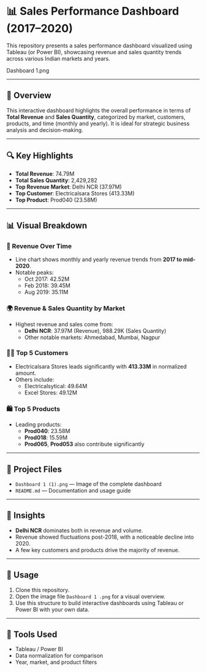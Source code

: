 # 📊 Sales Performance Dashboard (2017–2020)

This repository presents a sales performance dashboard visualized using Tableau (or Power BI), showcasing revenue and sales quantity trends across various Indian markets and years.

Dashboard 1.png

---

## 📌 Overview

This interactive dashboard highlights the overall performance in terms of **Total Revenue** and **Sales Quantity**, categorized by market, customers, products, and time (monthly and yearly). It is ideal for strategic business analysis and decision-making.

---

## 🔍 Key Highlights

- **Total Revenue**: 74.79M
- **Total Sales Quantity**: 2,429,282
- **Top Revenue Market**: Delhi NCR (37.97M)
- **Top Customer**: Electricalsara Stores (413.33M)
- **Top Product**: Prod040 (23.58M)

---

## 📊 Visual Breakdown

### 📆 Revenue Over Time
- Line chart shows monthly and yearly revenue trends from **2017 to mid-2020**.
- Notable peaks:
  - Oct 2017: 42.52M
  - Feb 2018: 39.45M
  - Aug 2019: 35.11M

### 🌍 Revenue & Sales Quantity by Market
- Highest revenue and sales come from:
  - **Delhi NCR**: 37.97M (Revenue), 988.29K (Sales Quantity)
  - Other notable markets: Ahmedabad, Mumbai, Nagpur

### 🧑‍💼 Top 5 Customers
- Electricalsara Stores leads significantly with **413.33M** in normalized amount.
- Others include:
  - Electricalsytical: 49.64M
  - Excel Stores: 49.12M

### 🛍️ Top 5 Products
- Leading products:
  - **Prod040**: 23.58M
  - **Prod018**: 15.59M
  - **Prod065**, **Prod053** also contribute significantly

---

## 📂 Project Files

- `Dashboard 1 (1).png` — Image of the complete dashboard
- `README.md` — Documentation and usage guide

---

## 🧠 Insights

- **Delhi NCR** dominates both in revenue and volume.
- Revenue showed fluctuations post-2018, with a noticeable decline into 2020.
- A few key customers and products drive the majority of revenue.

---

## 🚀 Usage

1. Clone this repository.
2. Open the image file `Dashboard 1 .png` for a visual overview.
3. Use this structure to build interactive dashboards using Tableau or Power BI with your own data.

---

## 🧩 Tools Used

- Tableau / Power BI
- Data normalization for comparison
- Year, market, and product filters


